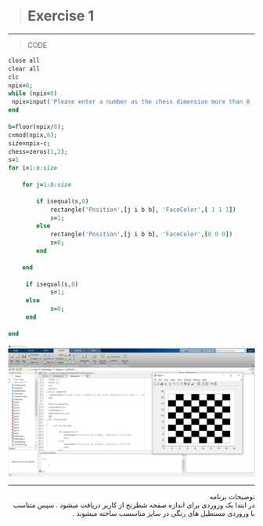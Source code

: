 > # Exercise 1

***
>CODE

```ruby
close all
clear all
clc
npix=0;
while (npix<8)
 npix=input('Please enter a number as the chess dimension more than 8  :');
end

b=floor(npix/8);
c=mod(npix,8);
size=npix-c;
chess=zeros(1,2);
s=1
for i=1:b:size
    
    for j=1:b:size
        
        if isequal(s,0)
            rectangle('Position',[j i b b], 'FaceColor',[ 1 1 1])
            s=1;
        else
            rectangle('Position',[j i b b], 'FaceColor',[0 0 0])
            s=0;
        end
        
    end
    
     if isequal(s,0)
            s=1;
     else
            s=0;
     end
     
end
```
![alt text](https://github.com/semnan-university-ai/image-processing-class/blob/main/excersiecs/faeze75/1/Untitled.png)
***
<div dir="rtl">
توضیحات برنامه <br />
در ابتدا  یک وروردی برای اندازه صفحه شطرنج از کاربر دریافت میشود . سپس متناسب با وروردی مستطیل های رنگی در سایز مناسسب ساخته میشوند .
</div>

